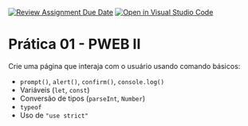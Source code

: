 [![Review Assignment Due Date](https://classroom.github.com/assets/deadline-readme-button-22041afd0340ce965d47ae6ef1cefeee28c7c493a6346c4f15d667ab976d596c.svg)](https://classroom.github.com/a/y4MLvogJ)
[![Open in Visual Studio Code](https://classroom.github.com/assets/open-in-vscode-2e0aaae1b6195c2367325f4f02e2d04e9abb55f0b24a779b69b11b9e10269abc.svg)](https://classroom.github.com/online_ide?assignment_repo_id=20862006&assignment_repo_type=AssignmentRepo)
# Prática 01 - PWEB II

Crie uma página que interaja com o usuário usando comando básicos:  
- `prompt()`, `alert()`, `confirm()`, `console.log()`
- Variáveis (`let`, `const`)
- Conversão de tipos (`parseInt`, `Number`)
- `typeof`
- Uso de `"use strict"`
